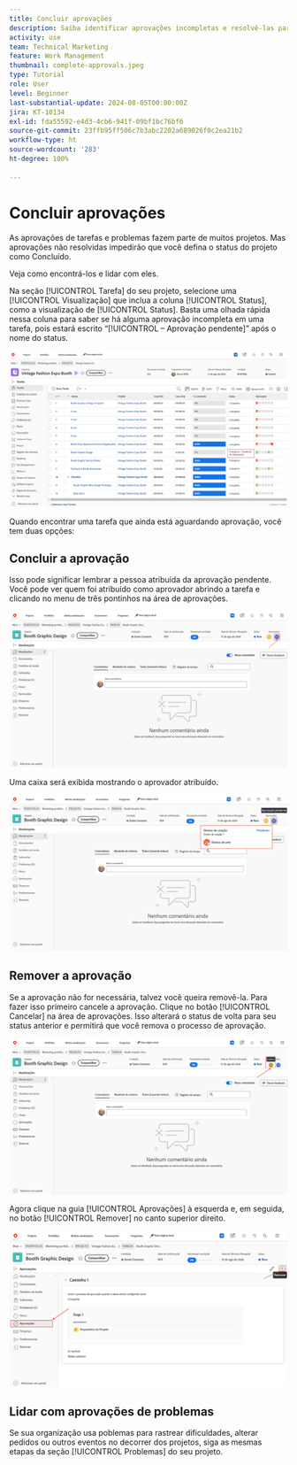 ```yaml
---
title: Concluir aprovações
description: Saiba identificar aprovações incompletas e resolvê-las para poder encerrar seu projeto no [!DNL  Workfront].
activity: use
team: Technical Marketing
feature: Work Management
thumbnail: complete-approvals.jpeg
type: Tutorial
role: User
level: Beginner
last-substantial-update: 2024-08-05T00:00:00Z
jira: KT-10134
exl-id: fda55592-e4d3-4cb6-941f-09bf1bc76bf6
source-git-commit: 23ffb95ff506c7b3abc2202a689026f0c2ea21b2
workflow-type: ht
source-wordcount: '283'
ht-degree: 100%

---
```


# Concluir aprovações

As aprovações de tarefas e problemas fazem parte de muitos projetos. Mas aprovações não resolvidas impedirão que você defina o status do projeto como Concluído.

Veja como encontrá-los e lidar com eles.

Na seção [!UICONTROL Tarefa] do seu projeto, selecione uma [!UICONTROL Visualização] que inclua a coluna [!UICONTROL Status], como a visualização de [!UICONTROL Status]. Basta uma olhada rápida nessa coluna para saber se há alguma aprovação incompleta em uma tarefa, pois estará escrito “[!UICONTROL – Aprovação pendente]” após o nome do status.

![Projeto mostrando aprovação incompleta](assets/pending-approval-1.png)

Quando encontrar uma tarefa que ainda está aguardando aprovação, você tem duas opções:


## Concluir a aprovação

Isso pode significar lembrar a pessoa atribuída da aprovação pendente. Você pode ver quem foi atribuído como aprovador abrindo a tarefa e clicando no menu de três pontinhos na área de aprovações.

![Tarefa mostrando a área de aprovação](assets/pending-approval-2.png)

Uma caixa será exibida mostrando o aprovador atribuído.

![Tarefa mostrando o aprovador atribuído](assets/pending-approval-3.png)


## Remover a aprovação

Se a aprovação não for necessária, talvez você queira removê-la. Para fazer isso primeiro cancele a aprovação. Clique no botão [!UICONTROL Cancelar] na área de aprovações. Isso alterará o status de volta para seu status anterior e permitirá que você remova o processo de aprovação.

![Tarefa mostrando o botão de cancelar](assets/pending-approval-5.png)

Agora clique na guia [!UICONTROL Aprovações] à esquerda e, em seguida, no botão [!UICONTROL Remover] no canto superior direito.

![Tarefa mostrando o botão para remover aprovação](assets/pending-approval-6.png)

## Lidar com aprovações de problemas

Se sua organização usa poblemas para rastrear dificuldades, alterar pedidos ou outros eventos no decorrer dos projetos, siga as mesmas etapas da seção [!UICONTROL Problemas] do seu projeto.
